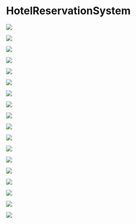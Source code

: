# HotelReservationSystem

![](screenshots/case1.png)

![](screenshots/case2.png)

![](screenshots/case3.png)

![](screenshots/case4.png)

![](screenshots/case5.png)

![](screenshots/case6.png)

![](screenshots/case7.png)

![](screenshots/case8.png)

![](screenshots/case9.png)

![](screenshots/case10.png)

![](screenshots/case11.png)

![](screenshots/case12.png)

![](screenshots/case13.png)

![](screenshots/case14.png)

![](screenshots/case15.png)

![](screenshots/case16.png)

![](screenshots/case17.png)

![](screenshots/case18.png)
